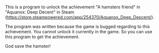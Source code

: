 This is a program to unlock the achievement "A hamsters friend" in "Aquanox: Deep Decent" in Steam (https://store.steampowered.com/app/254370/Aquanox_Deep_Descent/).

The program was written because the game is bugged regarding to this achievement.
You cannot unlock it currently in the game.
So you can use this program to get the achievement.

God save the hamster!
